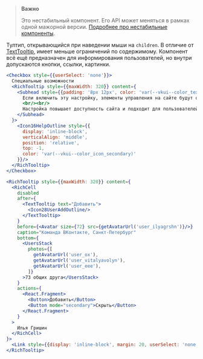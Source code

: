 > **Важно**
>
> Это нестабильный компонент. Его API может меняться в рамках одной мажорной версии. [Подробнее про нестабильные компоненты](https://inomdzhon.github.io/test-action-for-forked-rep/#/Unstable).

Тултип, открывающийся при наведении мыши на `children`. В отличие от [TextTooltip](https://inomdzhon.github.io/test-action-for-forked-rep/#/TextTooltip), имеет меньше ограничений
по содержимому. Компонент всё ещё предназначен для информирования пользователей, но внутри допускаются кнопки, ссылки, картинки.

```jsx { "props": { "layout": false, "iframe": true } }
<Checkbox style={{userSelect: 'none'}}>
  Специальные возможности
  <RichTooltip style={{maxWidth: 320}} content={
    <Subhead style={{padding: '8px 12px', color: 'var(--vkui--color_text_primary)'}}>
      Если включить эту настройку, элементы управления на сайте будут определены и озвучены синтезатором речи.
      <br/><br/>
      Настройка повышает доступность сайта и подходит для пользователей с ограниченными возможностями.
    </Subhead>
  }>
    <Icon16HelpOutline style={{
      display: 'inline-block',
      verticalAlign: 'middle',
      position: 'relative',
      top: -1,
      color: 'var(--vkui--color_icon_secondary)'
    }}/>
  </RichTooltip>
</Checkbox>

<RichTooltip style={{maxWidth: 320}} content={
  <RichCell
    disabled
    after={
      <TextTooltip text="Добавить">
        <Icon28UserAddOutline/>
      </TextTooltip>
    }
    before={<Avatar size={72} src={getAvatarUrl('user_ilyagrshn')}/>}
    caption="Команда ВКонтакте, Санкт-Петербург"
    bottom={
      <UsersStack
        photos={[
          getAvatarUrl('user_ox'),
          getAvatarUrl('user_vitalyavolyn'),
          getAvatarUrl('user_eee'),
        ]}
      >73 общих друга</UsersStack>
    }
    actions={
      <React.Fragment>
        <Button>Добавить</Button>
        <Button mode="secondary">Скрыть</Button>
      </React.Fragment>
    }
  >
    Илья Гришин
  </RichCell>
}>
  <Link style={{display: 'inline-block', margin: 20, userSelect: 'none'}}>Илья Гришин</Link>
</RichTooltip>
```
